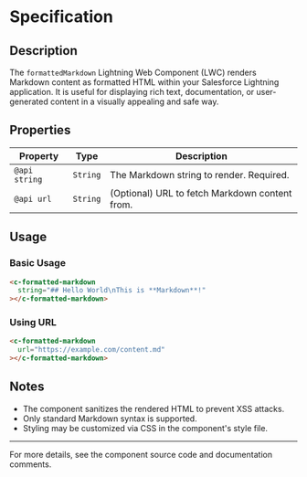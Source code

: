 # <c-formatted-markdown> Specification

## Description

The `formattedMarkdown` Lightning Web Component (LWC) renders Markdown content as formatted HTML within your Salesforce Lightning application. It is useful for displaying rich text, documentation, or user-generated content in a visually appealing and safe way.

## Properties

| **Property**  | **Type** | **Description**                                |
| ------------- | -------- | ---------------------------------------------- |
| `@api string` | `String` | The Markdown string to render. Required.       |
| `@api url`    | `String` | (Optional) URL to fetch Markdown content from. |

## Usage

### Basic Usage

```html
<c-formatted-markdown
  string="## Hello World\nThis is **Markdown**!"
></c-formatted-markdown>
```

### Using URL

```html
<c-formatted-markdown
  url="https://example.com/content.md"
></c-formatted-markdown>
```

## Notes

- The component sanitizes the rendered HTML to prevent XSS attacks.
- Only standard Markdown syntax is supported.
- Styling may be customized via CSS in the component's style file.

---

For more details, see the component source code and documentation comments.
